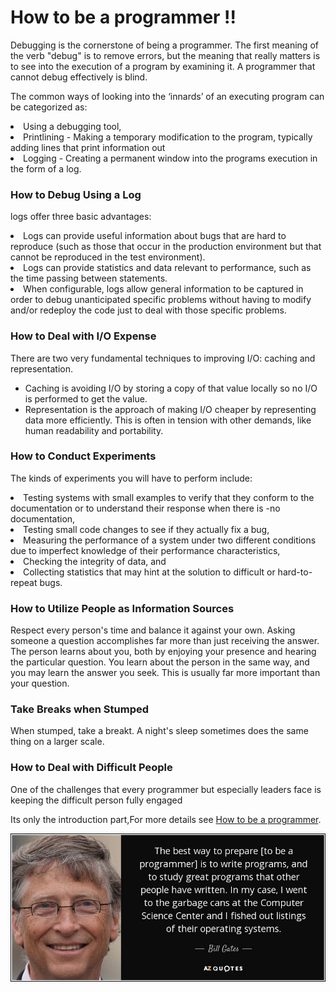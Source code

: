 # How to be a programmer !!

Debugging	is	the	cornerstone	of	being	a	programmer.	The	first	meaning	of	the	verb	"debug" is	to	remove	errors,	but	the meaning	that	really	matters	is	to	see	into	the	execution	of	a program	by	examining	it.	A	programmer	that	cannot	debug	effectively	is	blind.


   The	common	ways	of	looking	into	the	‘innards’	of	an	executing	program	can	be	categorized as:
   <li>Using	a	debugging	tool,</li>
   <li>Printlining	-	Making	a	temporary	modification	to	the	program,	typically	adding	lines	that print	information	            out</li>
   <li>Logging	-	Creating	a	permanent	window	into	the	programs	execution	in	the	form	of	a log.</li>

### How	to	Debug	Using	a	Log

logs	offer	three	basic	advantages:

<li>Logs	can	provide	useful	information	about	bugs	that	are	hard	to	reproduce	(such	as those	that	occur	in	the	production
    environment	but	that	cannot	be	reproduced	in	the	test environment).</li>
<li>Logs	can	provide	statistics	and	data	relevant	to	performance,	such	as	the	time	passing between	statements.</li>
<li>When	configurable,	logs	allow	general	information	to	be	captured	in	order	to	debug unanticipated	specific	problems	without
    having	to	modify	and/or	redeploy	the	code	just to	deal	with	those	specific	problems.</li>

### How to	Deal	with	I/O	Expense

There	are	two	very	fundamental	techniques	to	improving	I/O:	caching	and	representation.
- Caching	is	avoiding	I/O by	storing	a copy	of	that	value	locally	so	no	I/O	is	performed	to	get	the	value.
- Representation	is	the	approach	of	making	I/O	cheaper	by	representing	data	more	efficiently. This	is	often	in	tension	with
  other	demands,	like	human	readability	and	portability. 

### How	to	Conduct	Experiments

The	kinds	of	experiments	you	will	have	to	perform	include:

<li>Testing	systems	with	small	examples	to	verify	that	they	conform	to	the	documentation	or to	understand	their	response	when
    there	is	-no	documentation, </li>
<li>Testing	small	code	changes	to	see	if	they	actually	fix	a	bug,</li>
<li>Measuring	the	performance	of	a	system	under	two	different	conditions	due	to	imperfect knowledge	of	their	performance
    characteristics,</li> 
<li>Checking	the	integrity	of	data,	and </li>
<li>Collecting	statistics	that	may	hint	at	the	solution	to	difficult	or	hard-to-repeat	bugs.</li>

### How	to	Utilize	People	as	Information Sources

Respect	every	person's	time	and	balance	it	against	your	own.	Asking	someone	a	question accomplishes	far	more	than	just
receiving	the	answer.	The	person	learns	about	you,	both	by enjoying	your	presence	and	hearing	the	particular
question.	You	learn about	the	person	in the	same	way,	and	you	may	learn	the	answer	you	seek.	This	is	usually
far	more	important than	your	question.

### Take	Breaks	when	Stumped

When	stumped,	take	a	breakt.	A	night's	sleep	sometimes	does	the same	thing	on	a	larger	scale.

### How	to	Deal	with	Difficult	People

One	of	the	challenges	that	every	programmer	but	especially	leaders	face	is	keeping	the difficult	person	fully	engaged

Its only the introduction part,For more details see [How to be a programmer](https://www.gitbook.com/book/braydie/how-to-be-a-programmer/details).

  ![All the Best](https://raw.githubusercontent.com/AnushaAugustine/mywebsite/master/pgm2.png)
